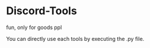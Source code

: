 # Discord-Tools
fun, only for goods ppl

You can directly use each tools by executing the .py file.
